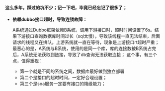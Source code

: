 #### 这么多年，踩过的坑不少；记一下吧，毕竟已经忘记了很多了；

- **依赖dubbo接口超时，导致连锁故障：**
  
  A系统通过Dubbo框架依赖B系统，调用下游接口时，超时时间设置了6s。结果下游接口查询数据库时间过长（sql太慢），导致该线程一直无法结束，后面请求的线程又在排队。上游系统就一直在等待，现象是上游接口rt超时严重；
  最恶心的是，A系统与B系统，使用的是同一个库，库的连接数被B系统占完后，A系统无法获取到链接，导致了db查询无法获取连接；
  这个事，有三个点，值得重视：
  - 第一个就是不同的系统之间，数据库最好做到独立部署
  - 第二个是接口的超时时间，一定好合理设置；
  - 第三个是soa服务一定要有接口的降级能力；
